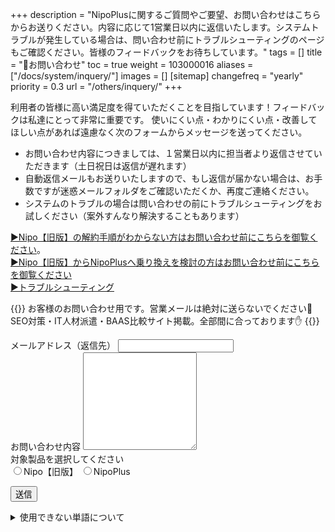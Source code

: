 +++
description = "NipoPlusに関するご質問やご要望、お問い合わせはこちらからお送りください。内容に応じて1営業日以内に返信いたします。システムトラブルが発生している場合は、問い合わせ前にトラブルシューティングのページもご確認ください。皆様のフィードバックをお待ちしています。"
tags = []
title = "📩お問い合わせ"
toc = true
weight = 103000016
aliases = ["/docs/system/inquery/"]
images = []
[sitemap]
  changefreq = "yearly"
  priority = 0.3
url = "/others/inquery/"
+++



<div id="contactForm">


利用者の皆様に高い満足度を得ていただくことを目指しています！フィードバックは私達にとって非常に重要です。
使いにくい点・わかりにくい点・改善してほしい点があれば遠慮なく次のフォームからメッセージを送ってください。  


- お問い合わせ内容につきましては、１営業日以内に担当者より返信させていただきます（土日祝日は返信が遅れます）
- 自動返信メールもお送りいたしますので、もし返信が届かない場合は、お手数ですが迷惑メールフォルダをご確認いただくか、再度ご連絡ください。  
- システムのトラブルの場合は問い合わせの前にトラブルシューティングをお試しください（案外すんなり解決することもあります）


[▶Nipo【旧版】の解約手順がわからない方はお問い合わせ前にこちらを御覧ください](/legacy/system/leave/)。  
[▶Nipo【旧版】からNipoPlusへ乗り換えを検討の方はお問い合わせ前にこちらを御覧ください](/legacy/about/diff/#disabled)  
[▶トラブルシューティング](/docs/system/fix/)




{{<info>}}
お客様のお問い合わせ用です。営業メールは絶対に送らないでください🚫  
SEO対策・IT人材派遣・BAAS比較サイト掲載。全部間に合っております✋
{{</info>}}


<div>
  <label for="mail" class="form-label">メールアドレス（返信先）</label>
  <input type="email" class="form-control" id="mail" />
</div>
<div>
  <label for="content" class="form-label">お問い合わせ内容</label>
  <textarea id="content" class="form-control" rows="10"></textarea>
</div>
<div>
対象製品を選択してください<br>
<label><input type="radio" name="targetRadio" value="Nipo">Nipo【旧版】</label>
<label><input type="radio" name="targetRadio" value="NipoPlus">NipoPlus</label>
<div id="iconField"></div>
</div>


<button onclick="submit()" class="btn btn-primary btn-lg mt-5" id="sendButton">送信</button>
<div id="errormessage" style="color:red"></div>


<details>
  <summary>使用できない単語について</summary>
  迷惑メールの徹底排除に力を入れています。ご不便をおかけしますが以下の単語がメッセージ内に含まれている場合、送信に失敗します。あらかじめご了承ください  
  
  <hr />

  "ウェビナー",
  "オンライン商談",
  "お得な情報",
  "コスト削減",
  "ご案内です",
  "ご検討",
  "ご提案",
  "ソリューション",
  "パートナーシップ",
  "メール広告",
  "リスク0",
  "求職",
  "求人",
  "経営・営業責任者様",
  "広告費用",
  "最新技術",
  "資料ダウンロード",
  "実績",
  "受注率",
  "掲載",
  "人材派遣",
  "成果保証型",
  "成功事例",
  "特別オファー",
  "特別なキャンペーン",

</details>


</div>

<div id="thanks"></div>



<script src="https://cdn.jsdelivr.net/npm/axios/dist/axios.min.js"></script>

<script>
  // キーワードベースのフィルタリング処理を追加
const filterKeywords = [
  "ウェビナー",
  "オンライン商談",
  "お得な情報",
  "コスト削減",
  "ご案内です",
  "ご検討",
  "ご提案",
  "ソリューション",
  "パートナーシップ",
  "メール広告",
  "リスク0",
  "求職",
  "求人",
  "経営・営業責任者様",
  "広告費用",
  "最新技術",
  "資料ダウンロード",
  "実績",
  "受注率",
  "掲載",
  "人材派遣",
  "成果保証型",
  "成功事例",
  "特別オファー",
  "特別なキャンペーン",
];

// メッセージにキーワードが含まれているかチェックする関数
function containsKeyword(message) {
  return filterKeywords.some(keyword => message.includes(keyword));
}

  // let mail = document.getElementById("mail")
  const form = document.getElementById("contactForm");
  const thanks = document.getElementById("thanks");
  const sendButton = document.getElementById("sendButton");
  const errorMessage = document.getElementById("errormessage");
  const checkOption = document.getElementsByName("targetRadio");
  const iconField = document.getElementById("iconField")
  const EMAIL_REG_EXP = /^[A-Za-z0-9]{1}[A-Za-z0-9_.-]*@{1}[A-Za-z0-9_.-]+.[A-Za-z0-9]+$/;
  // ラジオボタン（NipoまたはNipoPLus)のクリックイベントを監視。選ばれた方のバナーをセットする
  checkOption.forEach(function(e) {
    e.addEventListener("click", function() {
      const selectNode = document.querySelector("input:checked[name=targetRadio]")
      if (selectNode === null) return
      let img = document.createElement("img")
      img.src = selectNode.value === "Nipo" ? "/images/nipologo.svg" : "/images/favicon.svg"
      img.id = "icon"
      img.width = 200
      const oldimg = document.getElementById("icon")
      if (oldimg) {
        iconField.removeChild(oldimg)
      }
      iconField.appendChild(img)
    });
  });
  // メール送信処理（更新版）
async function submit() {
  sendButton.disabled = true;
  const email = document.getElementById("mail");
  const content = document.getElementById("content");
  const target = document.querySelector("input:checked[name=targetRadio]");

  try {
    if (target === null) throw "問い合わせの製品をNipo/NipoPlusから選択してください";
    if (EMAIL_REG_EXP.test(email.value) === false) throw "メールアドレスが不正です";
    if (content.value.length === 0) throw "本文が空欄です";
    if (containsKeyword(content.value.toLowerCase())) throw "営業関連のメッセージはご遠慮ください。あなたのメッセージは営業に関するキーワードが含まれています。本当のお問い合わせの方へ。誤検知でご不便をおかけして申し訳ありません。ページ下部にある「使用できない単語」のうえ、該当ワードを削除して再送してください。営業の方へ。今すぐブラウザバックしてどうぞ"; // 小文字に変換してからチェック
  } catch (e) {
    errorMessage.innerHTML = e;
    sendButton.disabled = false;
    return;
  }

  const config = {
    method: "POST",
    url: "https://us-central1-nipo-plus.cloudfunctions.net/inqueryWeb",
    params: {
      email: email.value,
      text: `${content.value}\n【${target.value}】`
    }
  };

  // 完了を待つ必要はない
  axios(config);
  form.setAttribute("style", "display:none");
  const textNode = document.createTextNode(`お問い合わせありがとうございます。${email.value}宛に確認メールを送ります。5分経過してもメールが届かない場合は再度お問い合わせください`);
  thanks.appendChild(textNode);


  return;
}
  

</script>
